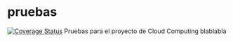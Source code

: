 # pruebas
[![Coverage Status](https://coveralls.io/repos/github/andreamorgar/pruebas/badge.svg?branch=master)](https://coveralls.io/github/andreamorgar/pruebas?branch=master)
Pruebas para el proyecto de Cloud Computing
blablabla
